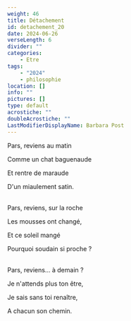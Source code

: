 ```yaml
---
weight: 46
title: Détachement
id: detachement_20
date: 2024-06-26
verseLength: 6
divider: ""
categories:
    - Etre
tags:
    - "2024"
    - philosophie
location: []
info: ""
pictures: []
type: default
acrostiche: ""
doubleAcrostiche: ""
LastModifierDisplayName: Barbara Post
---
```

Pars, reviens au matin

Comme un chat baguenaude

Et rentre de maraude

D'un miaulement satin.

 \
Pars, reviens, sur la roche

Les mousses ont changé,

Et ce soleil mangé

Pourquoi soudain si proche ?

 \
Pars, reviens... à demain ?

Je n'attends plus ton être,

Je sais sans toi renaître,

A chacun son chemin.